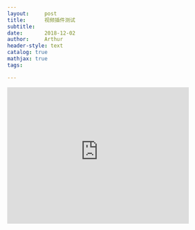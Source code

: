 ```yaml
---
layout:     post
title:      视频插件测试
subtitle:   
date:       2018-12-02
author:     Arthur
header-style: text
catalog: true
mathjax: true
tags:

---
```


<iframe width="420" height="315" src="http://www.youtube.com/embed/dQw4w9WgXcQ" frameborder="0" allowfullscreen></iframe>

